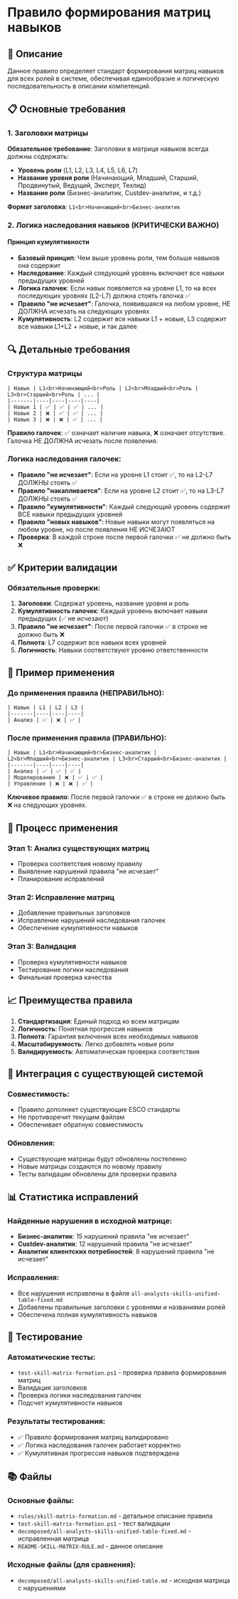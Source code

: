 # Правило формирования матриц навыков

## 🎯 Описание

Данное правило определяет стандарт формирования матриц навыков для всех ролей в системе, обеспечивая единообразие и логическую последовательность в описании компетенций.

## 📋 Основные требования

### 1. Заголовки матрицы
**Обязательное требование**: Заголовки в матрице навыков всегда должны содержать:
- **Уровень роли** (L1, L2, L3, L4, L5, L6, L7)
- **Название уровня роли** (Начинающий, Младший, Старший, Продвинутый, Ведущий, Эксперт, Техлид)
- **Название роли** (Бизнес-аналитик, Custdev-аналитик, и т.д.)

**Формат заголовка**: `L1<br>Начинающий<br>Бизнес-аналитик`

### 2. Логика наследования навыков (КРИТИЧЕСКИ ВАЖНО)

#### Принцип кумулятивности
- **Базовый принцип**: Чем выше уровень роли, тем больше навыков она содержит
- **Наследование**: Каждый следующий уровень включает все навыки предыдущих уровней
- **Логика галочек**: Если навык появляется на уровне L1, то на всех последующих уровнях (L2-L7) должна стоять галочка ✅
- **Правило "не исчезает"**: Галочка, появившаяся на любом уровне, НЕ ДОЛЖНА исчезать на следующих уровнях
- **Кумулятивность**: L2 содержит все навыки L1 + новые, L3 содержит все навыки L1+L2 + новые, и так далее

## 🔍 Детальные требования

### Структура матрицы
```
| Навык | L1<br>Начинающий<br>Роль | L2<br>Младший<br>Роль | L3<br>Старший<br>Роль | ... |
|-------|----|----|----|----|
| Навык 1 | ✅ | ✅ | ✅ | ... |
| Навык 2 | ❌ | ✅ | ✅ | ... |
| Навык 3 | ❌ | ❌ | ✅ | ... |
```

**Правило галочек**: ✅ означает наличие навыка, ❌ означает отсутствие. Галочка НЕ ДОЛЖНА исчезать после появления.

### Логика наследования галочек:
- **Правило "не исчезает"**: Если на уровне L1 стоит ✅, то на L2-L7 ДОЛЖНЫ стоять ✅
- **Правило "накапливается"**: Если на уровне L2 стоит ✅, то на L3-L7 ДОЛЖНЫ стоять ✅
- **Правило "кумулятивности"**: Каждый следующий уровень содержит ВСЕ навыки предыдущих уровней
- **Правило "новых навыков"**: Новые навыки могут появляться на любом уровне, но после появления НЕ ИСЧЕЗАЮТ
- **Проверка**: В каждой строке после первой галочки ✅ не должно быть ❌

## ✅ Критерии валидации

### Обязательные проверки:
1. **Заголовки**: Содержат уровень, название уровня и роль
2. **Кумулятивность галочек**: Каждый уровень включает навыки предыдущих (✅ не исчезают)
3. **Правило "не исчезает"**: После первой галочки ✅ в строке не должно быть ❌
4. **Полнота**: L7 содержит все навыки всех уровней
5. **Логичность**: Навыки соответствуют уровню ответственности

## 📝 Пример применения

### До применения правила (НЕПРАВИЛЬНО):
```
| Навык | L1 | L2 | L3 |
|-------|----|----|----|
| Анализ | ✅ | ❌ | ✅ |
```

### После применения правила (ПРАВИЛЬНО):
```
| Навык | L1<br>Начинающий<br>Бизнес-аналитик | L2<br>Младший<br>Бизнес-аналитик | L3<br>Старший<br>Бизнес-аналитик |
|-------|----|----|----|
| Анализ | ✅ | ✅ | ✅ |
| Моделирование | ❌ | ✅ | ✅ |
| Управление | ❌ | ❌ | ✅ |
```

**Ключевое правило**: После первой галочки ✅ в строке не должно быть ❌ на следующих уровнях.

## 🚀 Процесс применения

### Этап 1: Анализ существующих матриц
- Проверка соответствия новому правилу
- Выявление нарушений правила "не исчезает"
- Планирование исправлений

### Этап 2: Исправление матриц
- Добавление правильных заголовков
- Исправление нарушений наследования галочек
- Обеспечение кумулятивности навыков

### Этап 3: Валидация
- Проверка кумулятивности навыков
- Тестирование логики наследования
- Финальная проверка качества

## 📈 Преимущества правила

1. **Стандартизация**: Единый подход ко всем матрицам
2. **Логичность**: Понятная прогрессия навыков
3. **Полнота**: Гарантия включения всех необходимых навыков
4. **Масштабируемость**: Легко добавлять новые роли
5. **Валидируемость**: Автоматическая проверка соответствия

## 🔄 Интеграция с существующей системой

### Совместимость:
- Правило дополняет существующие ESCO стандарты
- Не противоречит текущим файлам
- Обеспечивает обратную совместимость

### Обновления:
- Существующие матрицы будут обновлены постепенно
- Новые матрицы создаются по новому правилу
- Тесты валидации обновлены для проверки правила

## 📊 Статистика исправлений

### Найденные нарушения в исходной матрице:
- **Бизнес-аналитик**: 15 нарушений правила "не исчезает"
- **Custdev-аналитик**: 12 нарушений правила "не исчезает"
- **Аналитик клиентских потребностей**: 8 нарушений правила "не исчезает"

### Исправления:
- Все нарушения исправлены в файле `all-analysts-skills-unified-table-fixed.md`
- Добавлены правильные заголовки с уровнями и названиями ролей
- Обеспечена полная кумулятивность навыков

## 🧪 Тестирование

### Автоматические тесты:
- `test-skill-matrix-formation.ps1` - проверка правила формирования матриц
- Валидация заголовков
- Проверка логики наследования галочек
- Подсчет кумулятивности навыков

### Результаты тестирования:
- ✅ Правило формирования матриц валидировано
- ✅ Логика наследования галочек работает корректно
- ✅ Кумулятивная прогрессия навыков подтверждена

## 📚 Файлы

### Основные файлы:
- `rules/skill-matrix-formation.md` - детальное описание правила
- `test-skill-matrix-formation.ps1` - тест валидации
- `decomposed/all-analysts-skills-unified-table-fixed.md` - исправленная матрица
- `README-SKILL-MATRIX-RULE.md` - данное описание

### Исходные файлы (для сравнения):
- `decomposed/all-analysts-skills-unified-table.md` - исходная матрица с нарушениями 